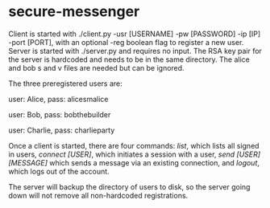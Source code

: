 # secure-messenger

Client is started with ./client.py -usr [USERNAME] -pw [PASSWORD] -ip [IP] -port [PORT], with an optional -reg boolean flag to register a new user. Server is started with ./server.py and requires no input. The RSA key pair for the server is hardcoded and needs to be in the same directory. The alice and bob s and v files are needed but can be ignored.

The three preregistered users are:

user: Alice, pass: alicesmalice

user: Bob, pass: bobthebuilder

user: Charlie, pass: charlieparty

Once a client is started, there are four commands: *list*, which lists all signed in users, *connect [USER]*, which initiates a session with a user, *send [USER] [MESSAGE]* which sends a message via an existing connection, and *logout*, which logs out of the account.

The server will backup the directory of users to disk, so the server going down will not remove all non-hardcoded registrations. 
